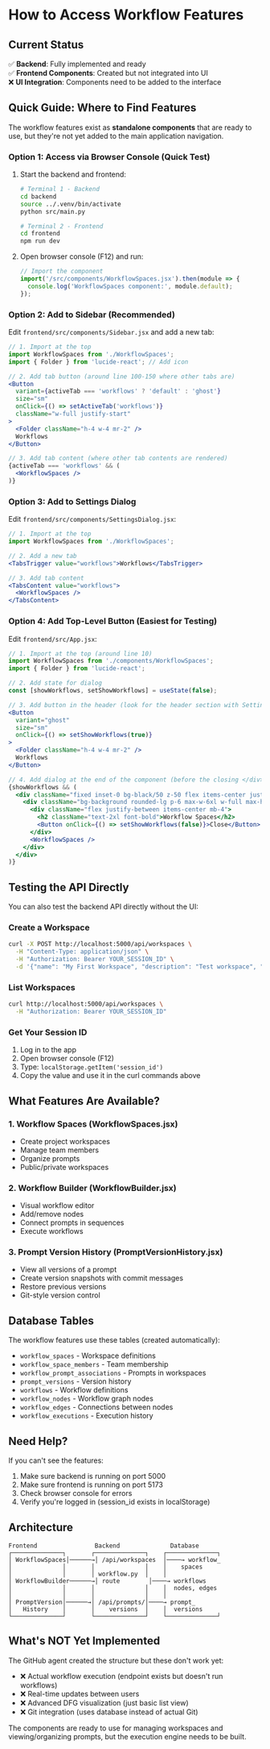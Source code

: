 # How to Access Workflow Features

## Current Status

✅ **Backend**: Fully implemented and ready  
✅ **Frontend Components**: Created but not integrated into UI  
❌ **UI Integration**: Components need to be added to the interface

## Quick Guide: Where to Find Features

The workflow features exist as **standalone components** that are ready to use, but they're not yet added to the main application navigation.

### Option 1: Access via Browser Console (Quick Test)

1. Start the backend and frontend:
   ```bash
   # Terminal 1 - Backend
   cd backend
   source ../.venv/bin/activate
   python src/main.py
   
   # Terminal 2 - Frontend
   cd frontend
   npm run dev
   ```

2. Open browser console (F12) and run:
   ```javascript
   // Import the component
   import('/src/components/WorkflowSpaces.jsx').then(module => {
     console.log('WorkflowSpaces component:', module.default);
   });
   ```

### Option 2: Add to Sidebar (Recommended)

Edit `frontend/src/components/Sidebar.jsx` and add a new tab:

```jsx
// 1. Import at the top
import WorkflowSpaces from './WorkflowSpaces';
import { Folder } from 'lucide-react'; // Add icon

// 2. Add tab button (around line 100-150 where other tabs are)
<Button
  variant={activeTab === 'workflows' ? 'default' : 'ghost'}
  size="sm"
  onClick={() => setActiveTab('workflows')}
  className="w-full justify-start"
>
  <Folder className="h-4 w-4 mr-2" />
  Workflows
</Button>

// 3. Add tab content (where other tab contents are rendered)
{activeTab === 'workflows' && (
  <WorkflowSpaces />
)}
```

### Option 3: Add to Settings Dialog

Edit `frontend/src/components/SettingsDialog.jsx`:

```jsx
// 1. Import at the top
import WorkflowSpaces from './WorkflowSpaces';

// 2. Add a new tab
<TabsTrigger value="workflows">Workflows</TabsTrigger>

// 3. Add tab content
<TabsContent value="workflows">
  <WorkflowSpaces />
</TabsContent>
```

### Option 4: Add Top-Level Button (Easiest for Testing)

Edit `frontend/src/App.jsx`:

```jsx
// 1. Import at the top (around line 10)
import WorkflowSpaces from './components/WorkflowSpaces';
import { Folder } from 'lucide-react';

// 2. Add state for dialog
const [showWorkflows, setShowWorkflows] = useState(false);

// 3. Add button in the header (look for the header section with Settings button)
<Button
  variant="ghost"
  size="sm"
  onClick={() => setShowWorkflows(true)}
>
  <Folder className="h-4 w-4 mr-2" />
  Workflows
</Button>

// 4. Add dialog at the end of the component (before the closing </div>)
{showWorkflows && (
  <div className="fixed inset-0 bg-black/50 z-50 flex items-center justify-center">
    <div className="bg-background rounded-lg p-6 max-w-6xl w-full max-h-[90vh] overflow-auto">
      <div className="flex justify-between items-center mb-4">
        <h2 className="text-2xl font-bold">Workflow Spaces</h2>
        <Button onClick={() => setShowWorkflows(false)}>Close</Button>
      </div>
      <WorkflowSpaces />
    </div>
  </div>
)}
```

## Testing the API Directly

You can also test the backend API directly without the UI:

### Create a Workspace
```bash
curl -X POST http://localhost:5000/api/workspaces \
  -H "Content-Type: application/json" \
  -H "Authorization: Bearer YOUR_SESSION_ID" \
  -d '{"name": "My First Workspace", "description": "Test workspace", "is_public": false}'
```

### List Workspaces
```bash
curl http://localhost:5000/api/workspaces \
  -H "Authorization: Bearer YOUR_SESSION_ID"
```

### Get Your Session ID
1. Log in to the app
2. Open browser console (F12)
3. Type: `localStorage.getItem('session_id')`
4. Copy the value and use it in the curl commands above

## What Features Are Available?

### 1. Workflow Spaces (WorkflowSpaces.jsx)
- Create project workspaces
- Manage team members
- Organize prompts
- Public/private workspaces

### 2. Workflow Builder (WorkflowBuilder.jsx)
- Visual workflow editor
- Add/remove nodes
- Connect prompts in sequences
- Execute workflows

### 3. Prompt Version History (PromptVersionHistory.jsx)
- View all versions of a prompt
- Create version snapshots with commit messages
- Restore previous versions
- Git-style version control

## Database Tables

The workflow features use these tables (created automatically):
- `workflow_spaces` - Workspace definitions
- `workflow_space_members` - Team membership
- `workflow_prompt_associations` - Prompts in workspaces
- `prompt_versions` - Version history
- `workflows` - Workflow definitions
- `workflow_nodes` - Workflow graph nodes
- `workflow_edges` - Connections between nodes
- `workflow_executions` - Execution history

## Need Help?

If you can't see the features:
1. Make sure backend is running on port 5000
2. Make sure frontend is running on port 5173
3. Check browser console for errors
4. Verify you're logged in (session_id exists in localStorage)

## Architecture

```
Frontend                Backend              Database
┌──────────────┐       ┌──────────────┐    ┌──────────────┐
│ WorkflowSpaces│──────→│ /api/workspaces  │────→ workflow_
│              │       │              │    │    spaces
│              │       │ workflow.py  │    │
│ WorkflowBuilder──────→│ route        │────→ workflows
│              │       │              │    │  nodes, edges
│              │       │              │    │
│ PromptVersion│──────→│ /api/prompts/│────→ prompt_
│   History    │       │    versions  │    │  versions
└──────────────┘       └──────────────┘    └──────────────┘
```

## What's NOT Yet Implemented

The GitHub agent created the structure but these don't work yet:
- ❌ Actual workflow execution (endpoint exists but doesn't run workflows)
- ❌ Real-time updates between users
- ❌ Advanced DFG visualization (just basic list view)
- ❌ Git integration (uses database instead of actual Git)

The components are ready to use for managing workspaces and viewing/organizing prompts, but the execution engine needs to be built.
